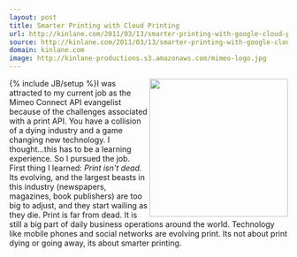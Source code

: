 ```yaml
---
layout: post
title: Smarter Printing with Cloud Printing
url: http://kinlane.com/2011/03/13/smarter-printing-with-google-cloud-print/
source: http://kinlane.com/2011/03/13/smarter-printing-with-google-cloud-print/
domain: kinlane.com
image: http://kinlane-productions.s3.amazonaws.com/mimeo-logo.jpg
---
```

{% include JB/setup %}<a href="http://www.mimeo.com/"><img class="c1" src="http://kinlane-productions.s3.amazonaws.com/mimeo-logo.jpg" alt="" width="250" align="right" /></a>I was attracted to my current job as the Mimeo Connect API evangelist because of the challenges associated with a print API. You have a collision of a dying industry and a game changing new technology. I thought...this has to be a learning experience. So I pursued the job. First thing I learned: <em>Print isn't dead.</em> Its evolving, and the largest beasts in this industry (newspapers, magazines, book publishers) are too big to adjust, and they start wailing as they die. Print is far from dead. It is still a big part of daily business operations around the world. Technology like mobile phones and social networks are evolving print. Its not about print dying or going away, its about smarter printing.